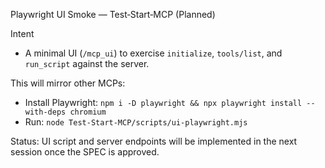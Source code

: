 Playwright UI Smoke — Test‑Start‑MCP (Planned)

Intent
- A minimal UI (`/mcp_ui`) to exercise `initialize`, `tools/list`, and `run_script` against the server.

This will mirror other MCPs:
- Install Playwright: `npm i -D playwright && npx playwright install --with-deps chromium`
- Run: `node Test-Start-MCP/scripts/ui-playwright.mjs`

Status: UI script and server endpoints will be implemented in the next session once the SPEC is approved.

